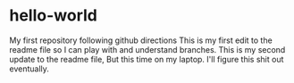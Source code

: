 # hello-world
My first repository following github directions
This is my first edit to the readme file so I can play with and understand branches.
This is my second update to the readme file, But this time on my laptop. I'll figure this shit out eventually.